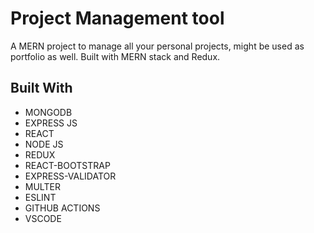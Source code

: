 # Project Management tool
A MERN project to manage all your personal projects, might be used as portfolio as well. Built with MERN stack and Redux.


## Built With

- MONGODB
- EXPRESS JS
- REACT
- NODE JS
- REDUX
- REACT-BOOTSTRAP
- EXPRESS-VALIDATOR
- MULTER
- ESLINT
- GITHUB ACTIONS
- VSCODE
